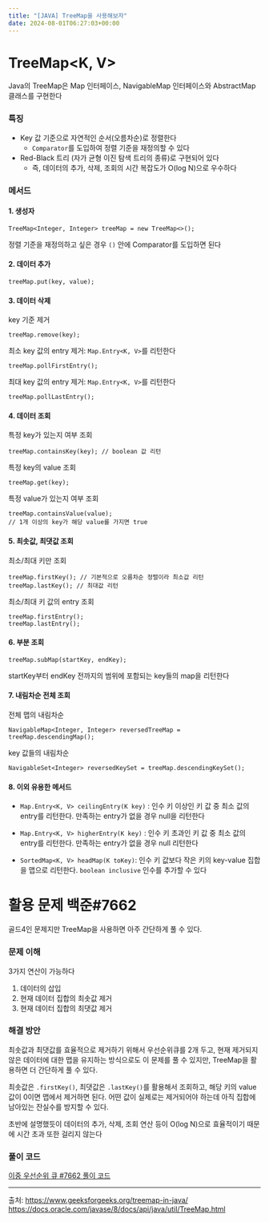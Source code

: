 ```yaml
---
title: "[JAVA] TreeMap을 사용해보자"
date: 2024-08-01T06:27:03+00:00
---
```


<h1 id="treemapk-v">TreeMap&lt;K, V&gt;</h1>
<p>Java의 TreeMap은 Map 인터페이스, NavigableMap 인터페이스와 AbstractMap 클래스를 구현한다</p>
<h3 id="특징">특징</h3>
<ul>
<li>Key 값 기준으로 자연적인 순서(오름차순)로 정렬한다<ul>
<li><code>Comparator</code>를 도입하여 정렬 기준을 재정의할 수 있다</li>
</ul>
</li>
<li>Red-Black 트리 (자가 균형 이진 탐색 트리의 종류)로 구현되어 있다<ul>
<li>즉, 데이터의 추가, 삭제, 조회의 시간 복잡도가 O(log N)으로 우수하다</li>
</ul>
</li>
</ul>
<h3 id="메서드">메서드</h3>
<h4 id="1-생성자">1. 생성자</h4>
<pre><code class="language-java">TreeMap&lt;Integer, Integer&gt; treeMap = new TreeMap&lt;&gt;();</code></pre>
<p>정렬 기준을 재정의하고 싶은 경우 <code>()</code> 안에 Comparator를 도입하면 된다</p>
<h4 id="2-데이터-추가">2. 데이터 추가</h4>
<pre><code class="language-java">treeMap.put(key, value);</code></pre>
<h4 id="3-데이터-삭제">3. 데이터 삭제</h4>
<p>key 기준 제거</p>
<pre><code class="language-java">treeMap.remove(key);</code></pre>
<p>최소 key 값의 entry 제거: <code>Map.Entry&lt;K, V&gt;</code>를 리턴한다</p>
<pre><code class="language-java">treeMap.pollFirstEntry();</code></pre>
<p>최대 key 값의 entry 제거: <code>Map.Entry&lt;K, V&gt;</code>를 리턴한다</p>
<pre><code class="language-java">treeMap.pollLastEntry();</code></pre>
<h4 id="4-데이터-조회">4. 데이터 조회</h4>
<p>특정 key가 있는지 여부 조회</p>
<pre><code class="language-java">treeMap.containsKey(key); // boolean 값 리턴</code></pre>
<p>특정 key의 value 조회</p>
<pre><code class="language-java">treeMap.get(key);</code></pre>
<p>특정 value가 있는지 여부 조회</p>
<pre><code class="language-java">treeMap.containsValue(value); 
// 1개 이상의 key가 해당 value를 가지면 true</code></pre>
<h4 id="5-최솟값-최댓값-조회">5. 최솟값, 최댓값 조회</h4>
<p>최소/최대 키만 조회</p>
<pre><code class="language-java">treeMap.firstKey(); // 기본적으로 오름차순 정렬이라 최소값 리턴
treeMap.lastKey(); // 최대값 리턴</code></pre>
<p>최소/최대 키 값의 entry 조회</p>
<pre><code class="language-java">treeMap.firstEntry(); 
treeMap.lastEntry();</code></pre>
<h4 id="6-부분-조회">6. 부분 조회</h4>
<pre><code class="language-java">treeMap.subMap(startKey, endKey);</code></pre>
<p>startKey부터 endKey 전까지의 범위에 포함되는 key들의 map을 리턴한다</p>
<h4 id="7-내림차순-전체-조회">7. 내림차순 전체 조회</h4>
<p>전체 맵의 내림차순</p>
<pre><code class="language-java">NavigableMap&lt;Integer, Integer&gt; reversedTreeMap = treeMap.descendingMap();</code></pre>
<p>key 값들의 내림차순</p>
<pre><code class="language-java">NavigableSet&lt;Integer&gt; reversedKeySet = treeMap.descendingKeySet();</code></pre>
<h4 id="8-이외-유용한-메서드">8. 이외 유용한 메서드</h4>
<ul>
<li><p><code>Map.Entry&lt;K, V&gt; ceilingEntry(K key)</code> : 인수 키 이상인 키 값 중 최소 값의 entry를 리턴한다. 만족하는 entry가 없을 경우 null을 리턴한다</p>
</li>
<li><p><code>Map.Entry&lt;K, V&gt; higherEntry(K key)</code> : 인수 키 초과인 키 값 중 최소 값의 entry를 리턴한다. 만족하는 entry가 없을 경우 null 리턴한다</p>
</li>
<li><p><code>SortedMap&lt;K, V&gt; headMap(K toKey)</code>: 인수 키 값보다 작은 키의 key-value 집합을 맵으로 리턴한다. <code>boolean inclusive</code> 인수를 추가할 수 있다</p>
</li>
</ul>
<h1 id="활용-문제-백준7662">활용 문제 백준#7662</h1>
<p>골드4인 문제지만 TreeMap을 사용하면 아주 간단하게 풀 수 있다. </p>
<h3 id="문제-이해">문제 이해</h3>
<p>3가지 연산이 가능하다</p>
<ol>
<li>데이터의 삽입</li>
<li>현재 데이터 집합의 최솟값 제거</li>
<li>현재 데이터 집합의 최댓값 제거</li>
</ol>
<h3 id="해결-방안">해결 방안</h3>
<p>최솟값과 최댓값를 효율적으로 제거하기 위해서 우선순위큐를 2개 두고, 현재 제거되지 않은 데이터에 대한 맵을 유지하는 방식으로도 이 문제를 풀 수 있지만, TreeMap을 활용하면 더 간단하게 풀 수 있다. </p>
<p>최솟값은 <code>.firstKey()</code>, 최댓값은 <code>.lastKey()</code>를 활용해서 조회하고, 해당 키의 value 값이 0이면 맵에서 제거하면 된다. 어떤 값이 실제로는 제거되어야 하는데 아직 집합에 남아있는 잔실수를 방지할 수 있다.</p>
<p>초반에 설명했듯이 데이터의 추가, 삭제, 조회 연산 등이 O(log N)으로 효율적이기 때문에 시간 초과 또한 걸리지 않는다</p>
<h3 id="풀이-코드">풀이 코드</h3>
<p><a href="https://github.com/becooq81/algorithms/blob/main/Java/%EB%B0%B1%EC%A4%80/Gold/7662.%E2%80%85%EC%9D%B4%EC%A4%91%E2%80%85%EC%9A%B0%EC%84%A0%EC%88%9C%EC%9C%84%E2%80%85%ED%81%90/%EC%9D%B4%EC%A4%91%E2%80%85%EC%9A%B0%EC%84%A0%EC%88%9C%EC%9C%84%E2%80%85%ED%81%90.java">이중 우선순위 큐 #7662 풀이 코드</a></p>
<hr />
<p>출처:
<a href="https://www.geeksforgeeks.org/treemap-in-java/">https://www.geeksforgeeks.org/treemap-in-java/</a>
<a href="https://docs.oracle.com/javase/8/docs/api/java/util/TreeMap.html">https://docs.oracle.com/javase/8/docs/api/java/util/TreeMap.html</a></p>